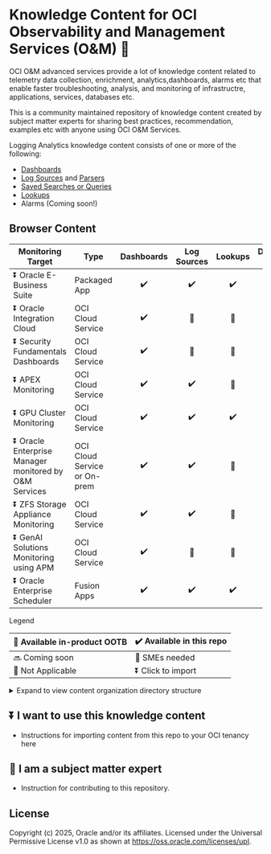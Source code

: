 # Knowledge Content for OCI Observability and Management Services (O&M) :tada:

OCI O&M advanced services provide a lot of knowledge content related to telemetry data collection, enrichment, analytics,dashboards, alarms etc that enable faster troubleshooting, analysis, and monitoring of infrastructre, applications, services, databases etc.

This is a community maintained repository of knowledge content created by subject matter experts for sharing best practices, recommendation, examples etc with anyone using OCI O&M Services.

Logging Analytics knowledge content consists of one or more of the following:

* [Dashboards](https://docs.oracle.com/en-us/iaas/logging-analytics/doc/create-dashboards.html)
* [Log Sources](https://docs.oracle.com/en-us/iaas/logging-analytics/doc/logging-analytics-terms-and-concepts.html#GUID-9B74BCD1-48BE-4A80-97E5-1C6CE9AA5EC2__SECTION_U2J_SNG_M5B) and [Parsers](https://docs.oracle.com/en-us/iaas/logging-analytics/doc/logging-analytics-terms-and-concepts.html#GUID-9B74BCD1-48BE-4A80-97E5-1C6CE9AA5EC2__SECTION_NVT_TNG_M5B)
* [Saved Searches or Queries](https://docs.oracle.com/en-us/iaas/logging-analytics/doc/and-share-log-searches.html)
* [Lookups](https://docs.oracle.com/en-us/iaas/logging-analytics/doc/manage-lookups.html)
* Alarms (Coming soon!)

## Browser Content

| Monitoring Target | Type | Dashboards | Log Sources | Lookups | Detection Rules 
| ---| ---| :---:| :---:| :---:| :---:
| :arrow_double_down: Oracle E-Business Suite  | Packaged App       | :heavy_check_mark:  | :heavy_check_mark:  | :heavy_check_mark: | :soon:
| :arrow_double_down: Oracle Integration Cloud | OCI Cloud Service | :heavy_check_mark:  | :gift:              | :raising_hand: |:raising_hand:|  :no_entry_sign:  
| :arrow_double_down: Security Fundamentals Dashboards | OCI Cloud Service | :heavy_check_mark:  | :gift:              | :raising_hand: |:raising_hand:|  :no_entry_sign: 
| :arrow_double_down: APEX Monitoring | OCI Cloud Service | :heavy_check_mark:  | :heavy_check_mark:              | :raising_hand: |:raising_hand:|  :no_entry_sign: 
| :arrow_double_down: GPU Cluster Monitoring | OCI Cloud Service | :heavy_check_mark:  | :heavy_check_mark:              | :heavy_check_mark: |:raising_hand:|  :no_entry_sign: 
| :arrow_double_down: Oracle Enterprise Manager monitored by O&M Services | OCI Cloud Service or On-prem | :heavy_check_mark:  | :heavy_check_mark:              | :raising_hand: |:raising_hand:|  :no_entry_sign: 
| :arrow_double_down: ZFS Storage Appliance Monitoring | OCI Cloud Service | :heavy_check_mark:  | :heavy_check_mark:              | :raising_hand: |:raising_hand:|  :no_entry_sign: 
| :arrow_double_down: GenAI Solutions Monitoring using APM | OCI Cloud Service | :heavy_check_mark:  | :raising_hand:              | :raising_hand: |:raising_hand:|  :no_entry_sign: 
| :arrow_double_down: Oracle Enterprise Scheduler  | Fusion Apps       | :heavy_check_mark:  | :heavy_check_mark:  | :heavy_check_mark: | :raising_hand:


Legend

|:gift: Available in-product OOTB |:heavy_check_mark: Available in this repo 
|---|---|
|:soon: Coming soon |   :raising_hand: SMEs needed
|:no_entry_sign: Not Applicable | :arrow_double_down: Click to import

<details>
  <summary> Expand to view content organization directory structure </summary> 

Knowledge content files in [knowldge-content](./knowlege-content/) folder are organized as descrived below, using e-business-suite as an example:

|Monitoring Target | Content Type | Content File  | Description
|---|---|---|---|
|[e-business-suite/](./knowlege-content/e-business-suite/)|-|-| Monitoring target system's common name is used as folder name. Contains sub-folders for different Content Types.|
||[/dashboards/](./knowlege-content/e-business-suite/dashboards/)|[/ebs-logan-1.json](./knowlege-content/e-business-suite/dashboards/EBS-Dashboards.json) | Dashboard JSON files. Nomenclature: "descriptive-string"-logan-#.json
||/[logan-lookups/](./knowlege-content/e-business-suite/logan-lookups)| [/ebs-product-map.csv](./knowlege-content/e-business-suite/logan-lookups/EBS_Lookup.csv) | csv files for query or ingest time logs enrichment
||/[log-sources](./knowlege-content/e-business-suite/log-sources)[/Oracle Cost Management/](./knowlege-content/e-business-suite/log-sources/Oracle%20Cost%20Management/)| [/ME\$EBS_MFG_DM_CST_SLA_ERROR.xml](./knowlege-content/e-business-suite/log-sources/Oracle%20Cost%20Management/ME%24EBS_MFG_DM_CST_SLA_ERROR.xml) | Log log-sources folder has sub-folders based on source category (e.g. product area, domain). Source XML Files are category folder.

</details>

## :arrow_double_down: I want to use this knowledge content

* Instructions for importing content from this repo to your OCI tenancy here

## :raising_hand: I am a subject matter expert

* Instruction for contributing to this repository.

## License

Copyright (c) 2025, Oracle and/or its affiliates.
Licensed under the Universal Permissive License v1.0 as shown at <https://oss.oracle.com/licenses/upl>.
